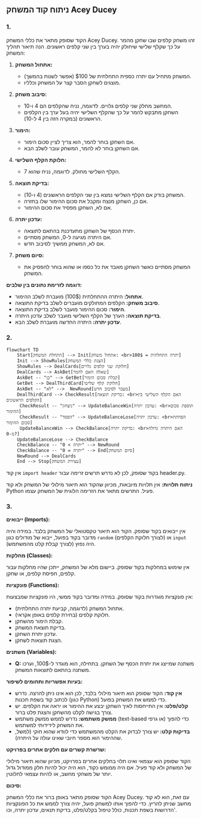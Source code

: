 ## ניתוח קוד המשחק Acey Ducey

### 1. <algorithm>

הקוד שסופק מתאר את כללי המשחק Acey Ducey. זהו משחק קלפים שבו שחקן מהמר על כך שקלף שלישי שיחולק יהיה בערך בין שני קלפים ראשונים. הנה תיאור תהליך המשחק:

1.  **אתחול המשחק:**
    *   המשחק מתחיל עם יתרה כספית התחלתית של $100 (אפשר לשנות בהמשך).
    *   מוצגים לשחקן הסבר קצר על המשחק וכלליו.

2.  **סיבוב משחק:**
    *   המחשב מחלק שני קלפים גלויים. לדוגמה, נניח שהקלפים הם 4 ו-10.
    *   השחקן מתבקש להמר על כך שהקלף השלישי יהיה בעל ערך בין הקלפים הראשונים (במקרה הזה בין 4 ל-10).

3.  **הימור:**
    *   אם השחקן בוחר להמר, הוא צריך לציין סכום הימור.
    *   אם השחקן בוחר לא להמר, המשחק עובר לשלב הבא.

4.  **חלוקת הקלף השלישי:**
    *   הקלף השלישי מחולק. לדוגמה, נניח שהוא 7.

5.  **בדיקת תוצאה:**
    *   המשחק בודק אם הקלף השלישי נמצא בין שני הקלפים הראשונים (4 ו-10).
    *   אם כן, השחקן מנצח ומקבל את סכום ההימור שלו בחזרה.
    *   אם לא, השחקן מפסיד את סכום ההימור.

6.  **עדכון יתרה:**
    *   יתרת הכסף של השחקן מתעדכנת בהתאם לתוצאה.
    *   אם היתרה מגיעה ל-0, המשחק מסתיים.
    *   אם לא, המשחק ממשיך לסיבוב חדש.

7.  **סיום משחק:**
    *   המשחק מסתיים כאשר השחקן מאבד את כל כספו או שהוא בוחר להפסיק את המשחק.

**דוגמה לזרימת נתונים בין שלבים:**

*   **אתחול:** היתרה ההתחלתית (100$) מועברת לשלב ההימור.
*   **סיבוב משחק:** הקלפים המחולקים מועברים לשלב בדיקת התוצאה.
*   **הימור:** סכום ההימור מועבר לשלב בדיקת התוצאה.
*   **בדיקת תוצאה:** הערך של הקלף השלישי מועבר לשלב עדכון היתרה.
*   **עדכון יתרה:** היתרה החדשה מועברת לשלב הבא.

### 2. <mermaid>

```mermaid
flowchart TD
    Start[התחלת המשחק] --> Init[אתחול משחק: <br>יתרה התחלתית = 100$]
    Init --> ShowRules[הצגת כללי המשחק]
    ShowRules --> DealCards[חלוקת שני קלפים גלויים]
    DealCards --> AskBet[שאלה האם להמר]
    AskBet -- "כן" --> GetBet[קבלת סכום הימור]
    GetBet --> DealThirdCard[חלוקת קלף שלישי]
    AskBet -- "לא" -->  NewRound[מעבר לסיבוב חדש]
    DealThirdCard --> CheckResult[בדיקת תוצאה: <br>האם הקלף השלישי בין הקלפים הראשונים]
     CheckResult -- "ניצחון" --> UpdateBalanceWin[עדכון יתרה: <br>תוספת סכום ההימור]
     CheckResult -- "הפסד" --> UpdateBalanceLose[עדכון יתרה: <br>הפחתת סכום ההימור]
     UpdateBalanceWin --> CheckBalance[בדיקת יתרה: <br>האם היתרה גדולה מ-0?]
    UpdateBalanceLose --> CheckBalance
    CheckBalance -- "יתרה > 0" --> NewRound
    CheckBalance -- "יתרה = 0" --> End[סיום המשחק]
    NewRound --> DealCards
    End --> Stop[עצירת המשחק]
```

אין קוד `import header` בקוד שסופק, לכן לא נדרש תרשים זרימה עבור header.py.

**ניתוח תלויות:**
אין תלויות מיובאות, מכיוון שהקוד הוא תיאור מילולי של המשחק ולא קוד Python פעיל. התרשים מתאר את הזרימה הלוגית של המשחק עצמו.

### 3. <explanation>

**ייבואים (Imports):**

אין ייבואים בקוד שסופק. הקוד הוא תיאור טקסטואלי של המשחק בלבד. במידה והיה מדובר בקוד בפועל, ייבוא של מודולים כגון `random` (לצורך חלוקת הקלפים) או `input` (לצורך קבלת קלט מהמשתמש) היה נפוץ.

**מחלקות (Classes):**

אין שימוש במחלקות בקוד שסופק. ביישום מלא של המשחק, ייתכן שהיו מחלקות עבור קלפים, חפיסת קלפים, או שחקן.

**פונקציות (Functions):**

אין פונקציות מוגדרות בקוד שסופק. במידה ומדובר בקוד ממשי, היו פונקציות שמבצעות:

*   אתחול המשחק (לדוגמה, קביעת יתרה התחלתית).
*   חלוקת קלפים (בחירת קלפים באופן אקראי).
*   קבלת הימור מהשחקן.
*   בדיקת תוצאת המשחק.
*   עדכון יתרת השחקן.
*   הצגת תוצאות לשחקן.

**משתנים (Variables):**

*   **Q:** משתנה שמייצג את יתרת הכסף של השחקן. בתחילה, הוא מוגדר ל-100$, וערכו משתנה בהתאם לתוצאות המשחק.

**בעיות אפשריות ותחומים לשיפור:**

*   **אין קוד:** הקוד שסופק הוא תיאור מילולי בלבד, לכן הוא אינו ניתן להרצה. נדרש לכתוב קוד בשפת תכנות (כגון Python) כדי לממש את המשחק בפועל.
*   **קלט/פלט:** אין התייחסות לאיך השחקן יבצע את ההימור או יראה את הקלפים. יש צורך בגישה לקלט מהשחקן והצגת פלט ברור.
*   **ממשק משתמש:** נדרש לממש ממשק משתמש (text-based או גרפי) כדי להפוך את המשחק לידידותי למשתמש.
*   **בדיקות קלט:** יש צורך לבדוק את הקלט מהמשתמש כדי לוודא שהוא חוקי (למשל, שההימור הוא מספר חיובי שאינו עולה על היתרה).

**שרשרת קשרים עם חלקים אחרים בפרויקט:**

הקוד שסופק הוא עצמאי ואינו תלוי בחלקים אחרים בפרויקט, מכיוון שהוא תיאור מילולי של המשחק ולא קוד פעיל. אם היה ממומש כקוד, הוא היה יכול להיות חלק ממודול גדול יותר של משחקי מחשב, או להיות עצמאי לחלוטין.

**סיכום:**

הקוד שסופק מתאר באופן ברור את כללי המשחק Acey Ducey. עם זאת, הוא לא קוד מחשב שניתן להריץ. כדי להפוך אותו למשחק פועל, יהיה צורך לממש את כל הפונקציות הדרושות בשפת תכנות, כולל טיפול בקלט/פלט, בדיקת תנאים, עדכון יתרה, וכו'.